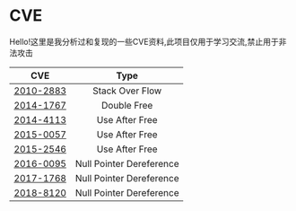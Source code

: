 # CVE

Hello!这里是我分析过和复现的一些CVE资料,此项目仅用于学习交流,禁止用于非法攻击

|                             CVE                              |           Type           |
| :----------------------------------------------------------: | :----------------------: |
| [2010-2883](https://github.com/ThunderJie/CVE/tree/master/CVE-2010-2883) |     Stack Over Flow      |
| [2014-1767](https://github.com/ThunderJie/CVE/tree/master/CVE-2014-1767) |       Double Free        |
| [2014-4113](https://github.com/ThunderJie/CVE/tree/master/CVE-2014-4113) |      Use After Free      |
| [2015-0057](https://github.com/ThunderJie/CVE/tree/master/CVE-2015-0057) |      Use After Free      |
| [2015-2546](https://github.com/ThunderJie/CVE/tree/master/CVE-2015-2546) |      Use After Free      |
| [2016-0095](https://github.com/ThunderJie/CVE/tree/master/CVE-2016-0095) | Null Pointer Dereference |
| [2017-1768](https://github.com/ThunderJie/CVE/tree/master/CVE-2017-1768) | Null Pointer Dereference |
| [2018-8120](https://github.com/ThunderJie/CVE/tree/master/CVE-2018-8120) | Null Pointer Dereference |

